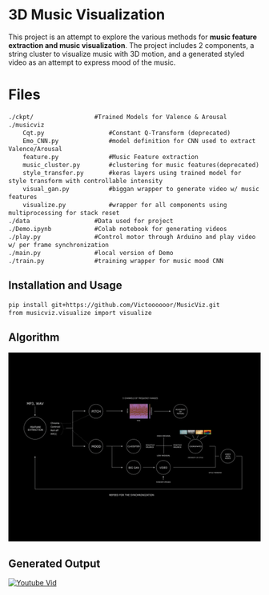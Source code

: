 # 3D Music Visualization

This project is an attempt to explore the various methods for **music feature extraction and music visualization**. The project includes 2 components, a string cluster to visualize music with 3D motion, and a generated styled video as an attempt to express mood of the music.

 



# Files

	./ckpt/					#Trained Models for Valence & Arousal
	./musicviz
		Cqt.py					#Constant Q-Transform (deprecated)
		Emo_CNN.py				#model definition for CNN used to extract Valence/Arousal
		feature.py				#Music Feature extraction
		music_cluster.py		#clustering for music features(deprecated)
		style_transfer.py		#keras layers using trained model for style transform with controllable intensity
		visual_gan.py			#biggan wrapper to generate video w/ music features
		visualize.py			#wrapper for all components using multiprocessing for stack reset
	./data 					#Data used for project
	./Demo.ipynb			#Colab notebook for generating videos
	./play.py				#Control motor through Arduino and play video w/ per frame synchronization
	./main.py				#local version of Demo
	./train.py				#training wrapper for music mood CNN

## Installation and Usage

	pip install git+https://github.com/Victoooooor/MusicViz.git
	from musicviz.visualize import visualize

## Algorithm

![Algorithm](https://github.com/Victoooooor/MusicViz/blob/main/data/image/diagram.png?raw=true)

## Generated Output


[![Youtube Vid](https://www.google.com/imgres?imgurl=https%3A%2F%2Fwww.openaccessgovernment.org%2Fwp-content%2Fuploads%2F2020%2F02%2Fyella-2.jpg&imgrefurl=https%3A%2F%2Fwww.openaccessgovernment.org%2Fbumble-bees-need-biodiversity%2F81996%2F&tbnid=uBK5Hhtgdr1t0M&vet=12ahUKEwiGmpmhuLz2AhVzqnIEHWRVCkkQMygBegUIARDgAQ..i&docid=rR3VGMoI1fFm_M&w=2000&h=1333&q=bumblebee&ved=2ahUKEwiGmpmhuLz2AhVzqnIEHWRVCkkQMygBegUIARDgAQ)](https://youtu.be/C5sjTF1ENas)

